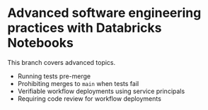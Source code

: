 # Advanced software engineering practices with Databricks Notebooks

This branch covers advanced topics.

* Running tests pre-merge
* Prohibiting merges to `main` when tests fail
* Verifiable workflow deployments using service principals
* Requiring code review for workflow deployments

